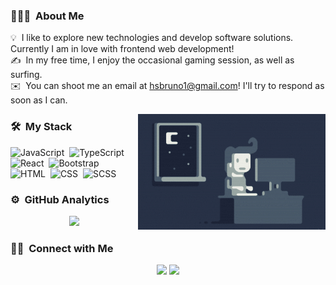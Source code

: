 <!-- ## 👋 &nbsp;Hey there! I'm Bruno -->

### 👨🏻‍💻 &nbsp;About Me

💡 &nbsp;I like to explore new technologies and develop software solutions. Currently I am in love with frontend web development!\
✍️ &nbsp;In my free time, I enjoy the occasional gaming session, as well as surfing.\
✉️ &nbsp;You can shoot me an email at hsbruno1@gmail.com! I'll try to respond as soon as I can.

<img alt="Night Coding" src="https://raw.githubusercontent.com/AVS1508/AVS1508/master/assets/Night-Coding.gif" align="right"/>

### 🛠 &nbsp;My Stack

![JavaScript](https://img.icons8.com/color/48/000000/javascript--v1.png)&nbsp;
![TypeScript](https://img.icons8.com/color/48/000000/typescript.png)&nbsp;
![React](https://img.icons8.com/office/16/000000/react.png)&nbsp;
![Bootstrap](https://img.icons8.com/color/48/000000/bootstrap.png)\
![HTML](https://img.icons8.com/color/48/000000/html-5--v1.png)&nbsp;
![CSS](https://img.icons8.com/color/48/000000/css3.png)&nbsp;
![SCSS](https://img.icons8.com/color/48/000000/sass.png)&nbsp;

### ⚙️ &nbsp;GitHub Analytics

<p align="center">
<a href="https://github.com/humbruno">
  <img height="180em" src="https://github-readme-stats.vercel.app/api/top-langs/?username=anuraghazra"/>
</a>
</p>

### 🤝🏻 &nbsp;Connect with Me

<p align="center">
<a href="https://www.linkedin.com/in/hsbruno/"><img src="https://img.icons8.com/external-justicon-flat-justicon/64/000000/external-linkedin-social-media-justicon-flat-justicon.png"/></a>
<a href="hsbruno1@gmail.com"><img src="https://img.icons8.com/external-kiranshastry-lineal-color-kiranshastry/64/000000/external-email-business-kiranshastry-lineal-color-kiranshastry.png"/></a>
</p>

